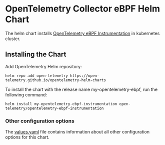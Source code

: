 # OpenTelemetry Collector eBPF Helm Chart

The helm chart installs [OpenTelemetry eBPF Instrumentation](https://github.com/open-telemetry/opentelemetry-ebpf-instrumentation)
in kubernetes cluster.

## Installing the Chart

Add OpenTelemetry Helm repository:

```console
helm repo add open-telemetry https://open-telemetry.github.io/opentelemetry-helm-charts
```

To install the chart with the release name my-opentelemetry-ebpf, run the following command:

```console
helm install my-opentelemetry-ebpf-instrumentation open-telemetry/opentelemetry-ebpf-instrumentation
```

### Other configuration options

The [values.yaml](./values.yaml) file contains information about all other configuration
options for this chart.
